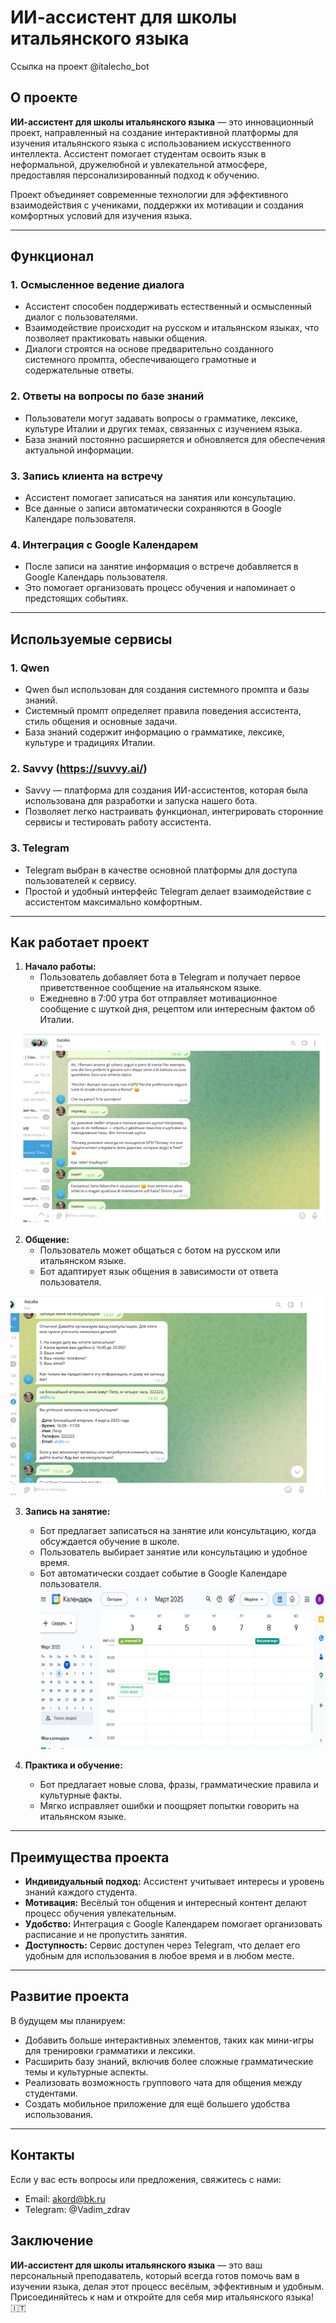 # ИИ-ассистент для школы итальянского языка
Ссылка на проект @italecho_bot
## О проекте

**ИИ-ассистент для школы итальянского языка** — это инновационный проект, направленный на создание интерактивной платформы для изучения итальянского языка с использованием искусственного интеллекта. Ассистент помогает студентам освоить язык в неформальной, дружелюбной и увлекательной атмосфере, предоставляя персонализированный подход к обучению.

Проект объединяет современные технологии для эффективного взаимодействия с учениками, поддержки их мотивации и создания комфортных условий для изучения языка.

---

## Функционал

### 1. **Осмысленное ведение диалога**
   - Ассистент способен поддерживать естественный и осмысленный диалог с пользователями.
   - Взаимодействие происходит на русском и итальянском языках, что позволяет практиковать навыки общения.
   - Диалоги строятся на основе предварительно созданного системного промпта, обеспечивающего грамотные и содержательные ответы.

### 2. **Ответы на вопросы по базе знаний**
   - Пользователи могут задавать вопросы о грамматике, лексике, культуре Италии и других темах, связанных с изучением языка.
   - База знаний постоянно расширяется и обновляется для обеспечения актуальной информации.

### 3. **Запись клиента на встречу**
   - Ассистент помогает записаться на занятия или консультацию.
   - Все данные о записи автоматически сохраняются в Google Календаре пользователя.

### 4. **Интеграция с Google Календарем**
   - После записи на занятие информация о встрече добавляется в Google Календарь пользователя.
   - Это помогает организовать процесс обучения и напоминает о предстоящих событиях.

---

## Используемые сервисы

### 1. **Qwen**
   - Qwen был использован для создания системного промпта и базы знаний.
   - Системный промпт определяет правила поведения ассистента, стиль общения и основные задачи.
   - База знаний содержит информацию о грамматике, лексике, культуре и традициях Италии.

### 2. **Savvy (https://suvvy.ai/)**
   - Savvy — платформа для создания ИИ-ассистентов, которая была использована для разработки и запуска нашего бота.
   - Позволяет легко настраивать функционал, интегрировать сторонние сервисы и тестировать работу ассистента.

### 3. **Telegram**
   - Telegram выбран в качестве основной платформы для доступа пользователей к сервису.
   - Простой и удобный интерфейс Telegram делает взаимодействие с ассистентом максимально комфортным.

---

## Как работает проект

1. **Начало работы:**
   - Пользователь добавляет бота в Telegram и получает первое приветственное сообщение на итальянском языке.
   - Ежедневно в 7:00 утра бот отправляет мотивационное сообщение с шуткой дня, рецептом или интересным фактом об Италии.

![Скрин_Общение](https://github.com/goodwill-v/AI-Assistant__school/blob/main/1.png?raw=true)

2. **Общение:**
   - Пользователь может общаться с ботом на русском или итальянском языке.
   - Бот адаптирует язык общения в зависимости от ответа пользователя.

![Скрин_запись_на_урок](https://github.com/goodwill-v/AI-Assistant__school/blob/main/2.png?raw=true)

3. **Запись на занятие:**
   - Бот предлагает записаться на занятие или консультацию, когда обсуждается обучение в школе.
   - Пользователь выбирает занятие или консультацию и удобное время.
   - Бот автоматически создает событие в Google Календаре пользователя.
![Скрин_Календарь](https://github.com/goodwill-v/AI-Assistant__school/blob/main/3.png?raw=true)

5. **Практика и обучение:**
   - Бот предлагает новые слова, фразы, грамматические правила и культурные факты.
   - Мягко исправляет ошибки и поощряет попытки говорить на итальянском языке.
---

## Преимущества проекта

- **Индивидуальный подход:** Ассистент учитывает интересы и уровень знаний каждого студента.
- **Мотивация:** Весёлый тон общения и интересный контент делают процесс обучения увлекательным.
- **Удобство:** Интеграция с Google Календарем помогает организовать расписание и не пропустить занятия.
- **Доступность:** Сервис доступен через Telegram, что делает его удобным для использования в любое время и в любом месте.

---

## Развитие проекта

В будущем мы планируем:
- Добавить больше интерактивных элементов, таких как мини-игры для тренировки грамматики и лексики.
- Расширить базу знаний, включив более сложные грамматические темы и культурные аспекты.
- Реализовать возможность группового чата для общения между студентами.
- Создать мобильное приложение для ещё большего удобства использования.

---

## Контакты

Если у вас есть вопросы или предложения, свяжитесь с нами:
- Email: akord@bk.ru
- Telegram: @Vadim_zdrav

## Заключение

**ИИ-ассистент для школы итальянского языка** — это ваш персональный преподаватель, который всегда готов помочь вам в изучении языка, делая этот процесс весёлым, эффективным и удобным. Присоединяйтесь к нам и откройте для себя мир итальянского языка! 🇮🇹

